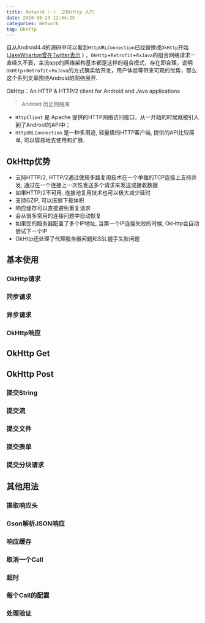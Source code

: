 ```yaml
---
title: Network（一） 之OkHttp 入门
date: 2018-06-23 12:44:25
categories: Network
tag: OkHttp
---
```


自从Android4.4的源码中可以看到`HttpURLConnection`已经替换成`OkHttp`开始([JakeWharton曾在Twitter表示](https://twitter.com/JakeWharton/status/482563299511250944) ) ，`OkHttp`+`Retrofit`+`RxJava`的组合网络请求一直经久不衰，主流app的网络架构基本都是这样的组合模式，存在即合理，说明`OkHttp`+`Retrofit`+`RxJava`的方式确实给开发，用户体验等带来可观的优势，那么这个系列文章围绕Android的网络展开.

OkHttp：An HTTP & HTTP/2 client for Android and Java applications

>Android 历史网络库
* `HttpClient` 是 Apache 提供的HTTP网络访问接口，从一开始的时候就被引入到了Android的API中；
* `HttpURLConnection` 是一种多用途, 轻量极的HTTP客户端, 提供的API比较简单, 可以容易地去使用和扩展. 

## OkHttp优势
* 支持HTTP/2, HTTP/2通过使用多路复用技术在一个单独的TCP连接上支持并发, 通过在一个连接上一次性发送多个请求来发送或接收数据
* 如果HTTP/2不可用, 连接池复用技术也可以极大减少延时
* 支持GZIP, 可以压缩下载体积
* 响应缓存可以直接避免重复请求
* 会从很多常用的连接问题中自动恢复
* 如果您的服务器配置了多个IP地址, 当第一个IP连接失败的时候, OkHttp会自动尝试下一个IP
* OkHttp还处理了代理服务器问题和SSL握手失败问题

## 基本使用
### OkHttp请求
### 同步请求
### 异步请求
### OkHttp响应
## OkHttp Get
## OkHttp Post
### 提交String
### 提交流
### 提交文件
### 提交表单
### 提交分块请求
## 其他用法
### 提取响应头
### Gson解析JSON响应
### 响应缓存
### 取消一个Call
### 超时
### 每个Call的配置
### 处理验证

